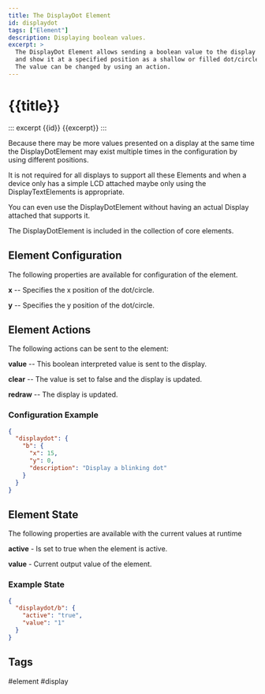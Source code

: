 ```yaml
---
title: The DisplayDot Element
id: displaydot
tags: ["Element"]
description: Displaying boolean values.
excerpt: >
  The DisplayDot Element allows sending a boolean value to the display
  and show it at a specified position as a shallow or filled dot/circle.
  The value can be changed by using an action.
---
```


# {{title}}

::: excerpt {{id}}
{{excerpt}}
:::

Because there may be more values presented on a display at the same time the
DisplayDotElement may exist multiple times in the configuration by using different positions.

It is not required for all displays to support all these Elements and when a device only has a simple LCD
attached maybe only using the DisplayTextElements is appropriate.

You can even use the DisplayDotElement without having an actual Display attached that supports it.

The DisplayDotElement is included in the collection of core elements.


## Element Configuration

The following properties are available for configuration of the element.

<object data="/element.svg?displaydot" type="image/svg+xml"></object>

**x** -- Specifies the x position of the dot/circle.                                                          

**y** -- Specifies the y position of the dot/circle.                                                          

## Element Actions

The following actions can be sent to the element:

**value** -- This boolean interpreted value is sent to the display.

**clear** -- The value is set to false and the display is updated.

**redraw** -- The display is updated.                                                        


### Configuration Example


``` json
{
  "displaydot": {
    "b": {
      "x": 15,
      "y": 0,
      "description": "Display a blinking dot"
    }
  }
}
```

## Element State

The following properties are available with the current values at runtime

**active** - Is set to true when the element is active.

**value** - Current output value of the element.


### Example State

``` json
{
  "displaydot/b": {
    "active": "true",
    "value": "1"
  }
}
```


## Tags
#element #display

